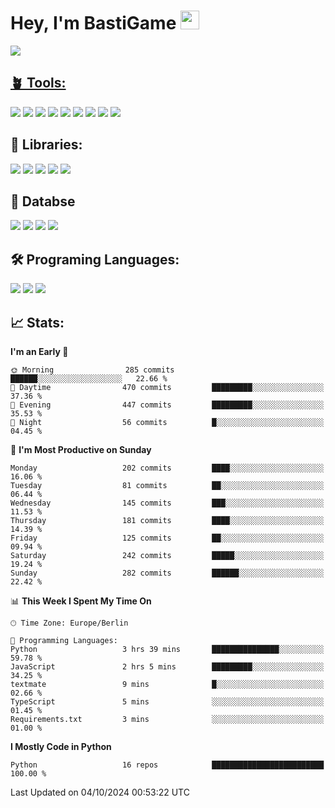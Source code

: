 # Hey, I'm BastiGame <img src="https://raw.githubusercontent.com/MartinHeinz/MartinHeinz/master/wave.gif" width="30px">

<a href="https://discord.com/users/1018150165489668227"><img src="https://lanyard.cnrad.dev/api/1018150165489668227"><p/>

## 🪴 Tools:
[![](https://skillicons.dev/icons?i=discord)](https://discord.com/ "Discord")
[![](https://skillicons.dev/icons?i=bots)](https://discord.dev/ "Discord Bots")
[![](https://skillicons.dev/icons?i=pycharm)](https://jetbrains.com/pycharm/ "PyCharm")
[![](https://skillicons.dev/icons?i=webstorm)](https://jetbrains.com/webstorm/ "WebStorm")
[![](https://skillicons.dev/icons?i=vscode)](https://vscode.dev/ "VSC")
[![](https://skillicons.dev/icons?i=git)](https://git-scm.com/ "Git")
[![](https://skillicons.dev/icons?i=github)](https://github.com/ "GitHub")
[![](https://skillicons.dev/icons?i=notion)](https://www.notion.so "Notion")
[![](https://skillicons.dev/icons?i=figma)](https://www.figma.com "Figma")


## 🎉 Libraries:
[![](https://skillicons.dev/icons?i=fastapi)](https://fastapi.tiangolo.com/ "FastAPI")
[![](https://skillicons.dev/icons?i=flask)](https://flask.palletsprojects.com/en/3.0.x/ "Flask")
[![](https://skillicons.dev/icons?i=discordjs)](https://discord.js.org/ "DiscordJS")
[![](https://skillicons.dev/icons?i=nodejs)](https://nodejs.org/en "NodeJS")
[![](https://skillicons.dev/icons?i=npm)](https://www.npmjs.com/ "NPM")

## 💾 Databse
[![](https://skillicons.dev/icons?i=redis)](https://redis.io/de/ "Redis")
[![](https://skillicons.dev/icons?i=sqlite)](https://sqlite.org/ "SQLite")
[![](https://skillicons.dev/icons?i=postgresql)](https://postgresql.org/ "PostgreSQL")
[![](https://skillicons.dev/icons?i=mysql)](https://www.mysql.com/de/ "MySQL")


## 🛠️ Programing Languages:
[![](https://skillicons.dev/icons?i=py)](https://python.org/ "Python")
[![](https://skillicons.dev/icons?i=js)](https://de.wikipedia.org/wiki/JavaScript "JavaScript")
[![](https://skillicons.dev/icons?i=ts)](https://www.typescriptlang.org/ "TypeScript")


<!--## ⭐ Projekte:
[![Discord](https://img.shields.io/badge/Discord-%237289DA.svg?logo=discord&logoColor=white)](https://discord.gg/Hfjv2cCQ)
[![Twitch](https://img.shields.io/badge/Twitch-%239146FF.svg?logo=Twitch&logoColor=white)](https://www.twitch.tv/bastigametv)
[![FlashBot](https://img.shields.io/badge/FlashBot-%ff7e47.svg?logo=wechat&logoColor=white)](https://discord.com/application-directory/1111374314340626433)
[![FlashGlobal](https://img.shields.io/badge/FlashGlobal-%ff7e47.svg?logo=wechat&logoColor=white)](https://discord.com/application-directory/1169681232532099112)

-->

## 📈 Stats:
<!--START_SECTION:waka-->
**I'm an Early 🐤** 

```text
🌞 Morning                285 commits         ██████░░░░░░░░░░░░░░░░░░░   22.66 % 
🌆 Daytime                470 commits         █████████░░░░░░░░░░░░░░░░   37.36 % 
🌃 Evening                447 commits         █████████░░░░░░░░░░░░░░░░   35.53 % 
🌙 Night                  56 commits          █░░░░░░░░░░░░░░░░░░░░░░░░   04.45 % 
```
📅 **I'm Most Productive on Sunday** 

```text
Monday                   202 commits         ████░░░░░░░░░░░░░░░░░░░░░   16.06 % 
Tuesday                  81 commits          ██░░░░░░░░░░░░░░░░░░░░░░░   06.44 % 
Wednesday                145 commits         ███░░░░░░░░░░░░░░░░░░░░░░   11.53 % 
Thursday                 181 commits         ████░░░░░░░░░░░░░░░░░░░░░   14.39 % 
Friday                   125 commits         ██░░░░░░░░░░░░░░░░░░░░░░░   09.94 % 
Saturday                 242 commits         █████░░░░░░░░░░░░░░░░░░░░   19.24 % 
Sunday                   282 commits         ██████░░░░░░░░░░░░░░░░░░░   22.42 % 
```


📊 **This Week I Spent My Time On** 

```text
🕑︎ Time Zone: Europe/Berlin

💬 Programming Languages: 
Python                   3 hrs 39 mins       ███████████████░░░░░░░░░░   59.78 % 
JavaScript               2 hrs 5 mins        █████████░░░░░░░░░░░░░░░░   34.25 % 
textmate                 9 mins              █░░░░░░░░░░░░░░░░░░░░░░░░   02.66 % 
TypeScript               5 mins              ░░░░░░░░░░░░░░░░░░░░░░░░░   01.45 % 
Requirements.txt         3 mins              ░░░░░░░░░░░░░░░░░░░░░░░░░   01.00 % 
```

**I Mostly Code in Python** 

```text
Python                   16 repos            █████████████████████████   100.00 % 
```




 Last Updated on 04/10/2024 00:53:22 UTC
<!--END_SECTION:waka-->
